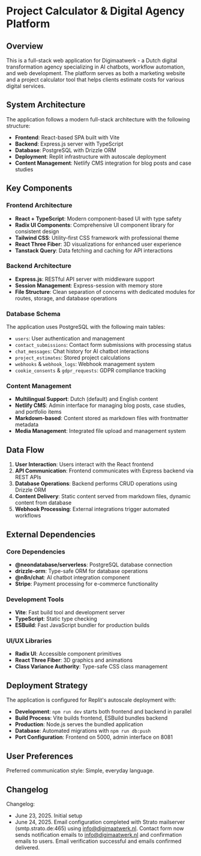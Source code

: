 # Project Calculator & Digital Agency Platform

## Overview

This is a full-stack web application for Digimaatwerk - a Dutch digital transformation agency specializing in AI chatbots, workflow automation, and web development. The platform serves as both a marketing website and a project calculator tool that helps clients estimate costs for various digital services.

## System Architecture

The application follows a modern full-stack architecture with the following structure:

- **Frontend**: React-based SPA built with Vite
- **Backend**: Express.js server with TypeScript
- **Database**: PostgreSQL with Drizzle ORM
- **Deployment**: Replit infrastructure with autoscale deployment
- **Content Management**: Netlify CMS integration for blog posts and case studies

## Key Components

### Frontend Architecture
- **React + TypeScript**: Modern component-based UI with type safety
- **Radix UI Components**: Comprehensive UI component library for consistent design
- **Tailwind CSS**: Utility-first CSS framework with professional theme
- **React Three Fiber**: 3D visualizations for enhanced user experience
- **Tanstack Query**: Data fetching and caching for API interactions

### Backend Architecture
- **Express.js**: RESTful API server with middleware support
- **Session Management**: Express-session with memory store
- **File Structure**: Clean separation of concerns with dedicated modules for routes, storage, and database operations

### Database Schema
The application uses PostgreSQL with the following main tables:
- `users`: User authentication and management
- `contact_submissions`: Contact form submissions with processing status
- `chat_messages`: Chat history for AI chatbot interactions
- `project_estimates`: Stored project calculations
- `webhooks` & `webhook_logs`: Webhook management system
- `cookie_consents` & `gdpr_requests`: GDPR compliance tracking

### Content Management
- **Multilingual Support**: Dutch (default) and English content
- **Netlify CMS**: Admin interface for managing blog posts, case studies, and portfolio items
- **Markdown-based**: Content stored as markdown files with frontmatter metadata
- **Media Management**: Integrated file upload and management system

## Data Flow

1. **User Interaction**: Users interact with the React frontend
2. **API Communication**: Frontend communicates with Express backend via REST APIs
3. **Database Operations**: Backend performs CRUD operations using Drizzle ORM
4. **Content Delivery**: Static content served from markdown files, dynamic content from database
5. **Webhook Processing**: External integrations trigger automated workflows

## External Dependencies

### Core Dependencies
- **@neondatabase/serverless**: PostgreSQL database connection
- **drizzle-orm**: Type-safe ORM for database operations
- **@n8n/chat**: AI chatbot integration component
- **Stripe**: Payment processing for e-commerce functionality

### Development Tools
- **Vite**: Fast build tool and development server
- **TypeScript**: Static type checking
- **ESBuild**: Fast JavaScript bundler for production builds

### UI/UX Libraries
- **Radix UI**: Accessible component primitives
- **React Three Fiber**: 3D graphics and animations
- **Class Variance Authority**: Type-safe CSS class management

## Deployment Strategy

The application is configured for Replit's autoscale deployment with:

- **Development**: `npm run dev` starts both frontend and backend in parallel
- **Build Process**: Vite builds frontend, ESBuild bundles backend
- **Production**: Node.js serves the bundled application
- **Database**: Automated migrations with `npm run db:push`
- **Port Configuration**: Frontend on 5000, admin interface on 8081

## User Preferences

Preferred communication style: Simple, everyday language.

## Changelog

Changelog:
- June 23, 2025. Initial setup
- June 24, 2025. Email configuration completed with Strato mailserver (smtp.strato.de:465) using info@digimaatwerk.nl. Contact form now sends notification emails to info@digimaatwerk.nl and confirmation emails to users. Email verification successful and emails confirmed delivered.